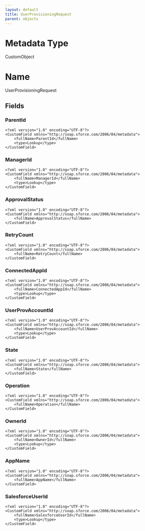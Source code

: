 ```yaml
---
layout: default
title: UserProvisioningRequest
parent: objects
---
```

# Metadata Type
CustomObject

# Name
UserProvisioningRequest
## Fields
### ParentId

```
<?xml version="1.0" encoding="UTF-8"?>
<CustomField xmlns="http://soap.sforce.com/2006/04/metadata">
    <fullName>ParentId</fullName>
    <type>Lookup</type>
</CustomField>
```
### ManagerId

```
<?xml version="1.0" encoding="UTF-8"?>
<CustomField xmlns="http://soap.sforce.com/2006/04/metadata">
    <fullName>ManagerId</fullName>
    <type>Lookup</type>
</CustomField>
```
### ApprovalStatus

```
<?xml version="1.0" encoding="UTF-8"?>
<CustomField xmlns="http://soap.sforce.com/2006/04/metadata">
    <fullName>ApprovalStatus</fullName>
</CustomField>
```
### RetryCount

```
<?xml version="1.0" encoding="UTF-8"?>
<CustomField xmlns="http://soap.sforce.com/2006/04/metadata">
    <fullName>RetryCount</fullName>
</CustomField>
```
### ConnectedAppId

```
<?xml version="1.0" encoding="UTF-8"?>
<CustomField xmlns="http://soap.sforce.com/2006/04/metadata">
    <fullName>ConnectedAppId</fullName>
    <type>Lookup</type>
</CustomField>
```
### UserProvAccountId

```
<?xml version="1.0" encoding="UTF-8"?>
<CustomField xmlns="http://soap.sforce.com/2006/04/metadata">
    <fullName>UserProvAccountId</fullName>
    <type>Lookup</type>
</CustomField>
```
### State

```
<?xml version="1.0" encoding="UTF-8"?>
<CustomField xmlns="http://soap.sforce.com/2006/04/metadata">
    <fullName>State</fullName>
</CustomField>
```
### Operation

```
<?xml version="1.0" encoding="UTF-8"?>
<CustomField xmlns="http://soap.sforce.com/2006/04/metadata">
    <fullName>Operation</fullName>
</CustomField>
```
### OwnerId

```
<?xml version="1.0" encoding="UTF-8"?>
<CustomField xmlns="http://soap.sforce.com/2006/04/metadata">
    <fullName>OwnerId</fullName>
    <type>Lookup</type>
</CustomField>
```
### AppName

```
<?xml version="1.0" encoding="UTF-8"?>
<CustomField xmlns="http://soap.sforce.com/2006/04/metadata">
    <fullName>AppName</fullName>
</CustomField>
```
### SalesforceUserId

```
<?xml version="1.0" encoding="UTF-8"?>
<CustomField xmlns="http://soap.sforce.com/2006/04/metadata">
    <fullName>SalesforceUserId</fullName>
    <type>Lookup</type>
</CustomField>
```
